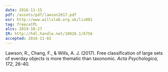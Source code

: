 ```yaml
---
date: 2016-11-15
pdf: /assets/pdf/lawson2017.pdf
osr: http://www.willslab.org.uk/liv001
tag: freecatPL
alcs: 2019-10-27
IR: http://hdl.handle.net/10026.1/6756
accepted: 2016-11-01
---
```


Lawson, R., Chang, F., & Wills, A. J. (2017). Free classification of large sets of everday objects is more thematic than taxonomic. _Acta Psychologica, 172_, 26-40.


